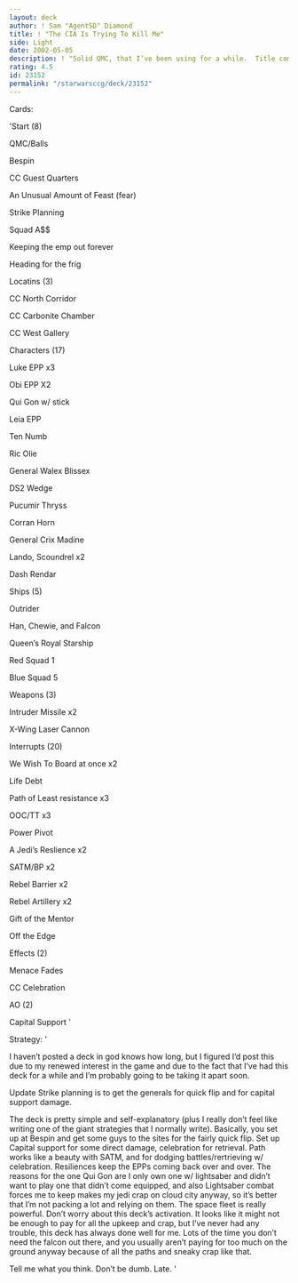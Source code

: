 ```yaml
---
layout: deck
author: ! Sam "AgentSD" Diamond
title: ! "The CIA Is Trying To Kill Me"
side: Light
date: 2002-05-05
description: ! "Solid QMC, that I’ve been using for a while.  Title comes from a song by the underground rap group, Non Phixion, you may have seen their commercial on MTV2."
rating: 4.5
id: 23152
permalink: "/starwarsccg/deck/23152"
---
```

Cards: 

'Start (8)

QMC/Balls

Bespin

CC Guest Quarters

An Unusual Amount of Feast (fear)

Strike Planning

Squad A$$

Keeping the emp out forever

Heading for the frig


Locatins (3)

CC North Corridor

CC Carbonite Chamber

CC West Gallery


Characters (17)

Luke EPP x3

Obi  EPP X2

Qui Gon w/ stick

Leia EPP

Ten Numb

Ric Olie

General Walex Blissex

DS2 Wedge

Pucumir Thryss

Corran Horn

General Crix Madine

Lando, Scoundrel x2

Dash Rendar


Ships (5)

Outrider

Han, Chewie, and Falcon

Queen’s Royal Starship

Red Squad 1

Blue Squad 5


Weapons (3)

Intruder Missile x2

X-Wing Laser Cannon


Interrupts (20)

We Wish To Board at once x2

Life Debt

Path of Least resistance x3

OOC/TT x3

Power Pivot

A Jedi’s Reslience x2

SATM/BP x2

Rebel Barrier x2

Rebel Artillery x2

Gift of the Mentor 

Off the Edge


Effects (2)

Menace Fades

CC Celebration


AO (2)

Capital Support '

Strategy: '

I haven’t posted a deck in god knows how long, but I figured I’d post this due to my renewed interest in the game and due to the fact that I’ve had this deck for a while and I’m probably going to be taking it apart soon. 


Update Strike planning is to get the generals for quick flip and for capital support damage.


The deck is pretty simple and self-explanatory (plus I really don’t feel like writing one of the giant strategies that I normally write).  Basically, you set up at Bespin and get some guys to the sites for the fairly quick flip.  Set up Capital support for some direct damage, celebration for retrieval.  Path works like a beauty with SATM, and for dodging battles/rertrieving w/ celebration.  Resiliences keep the EPPs coming back over and over.  The reasons for the one Qui Gon are I only own one w/ lightsaber and didn’t want to play one that didn’t come equipped, and also Lightsaber combat forces me to keep makes my jedi crap on cloud city anyway, so it’s better that I’m not packing a lot and relying on them.  The space fleet is really powerful.  Don’t worry about this deck’s activation.  It looks like it might not be enough to pay for all the upkeep and crap, but I’ve never had any trouble, this deck has always done well for me.  Lots of the time you don’t need the falcon out there, and you usually aren’t paying for too much on the ground anyway because of all the paths and sneaky crap like that.  


Tell me what you think.  Don’t be dumb.  Late.   '
